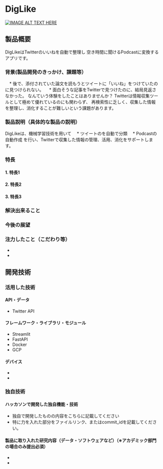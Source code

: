 # DigLike

[![IMAGE ALT TEXT HERE](https://jphacks.com/wp-content/uploads/2022/08/JPHACKS2022_ogp.jpg)](https://www.youtube.com/watch?v=LUPQFB4QyVo)

## 製品概要
DigLikeはTwitterのいいねを自動で整理し
空き時間に聞けるPodcastに変換するアプリです。

### 背景(製品開発のきっかけ、課題等）
　* 後で、添付されていた論文を読もうとツイートに「いいね」をつけていたのに見つけられない。
　* 面白そうな記事をTwitterで見つけたのに、結局見返さなかった。
なんていう体験をしたことはありませんか？
Twitterは情報収集ツールとして極めて優れているのにも関わらず、
再検索性に乏しく、収集した情報を整理し、消化することが難しいという課題があります。

### 製品説明（具体的な製品の説明）
DigLikeは、機械学習技術を用いて
　* ツイートのを自動で分類
　* Podcastの自動作成
を行い、Twitterで収集した情報の管理、活用、消化をサポートします。

### 特長
#### 1. 特長1
#### 2. 特長2
#### 3. 特長3

### 解決出来ること
### 今後の展望
### 注力したこと（こだわり等）
* 
* 

## 開発技術
### 活用した技術
#### API・データ
* Twitter API

#### フレームワーク・ライブラリ・モジュール
* Streamlit
* FastAPI
* Docker
* GCP

#### デバイス
* 
* 

### 独自技術
#### ハッカソンで開発した独自機能・技術
* 独自で開発したものの内容をこちらに記載してください
* 特に力を入れた部分をファイルリンク、またはcommit_idを記載してください。

#### 製品に取り入れた研究内容（データ・ソフトウェアなど）（※アカデミック部門の場合のみ提出必須）
* 
* 
